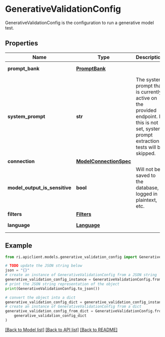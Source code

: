 # GenerativeValidationConfig

GenerativeValidationConfig is the configuration to run a generative model test.

## Properties

Name | Type | Description | Notes
------------ | ------------- | ------------- | -------------
**prompt_bank** | [**PromptBank**](PromptBank.md) |  | [optional] [default to PromptBank.UNSPECIFIED]
**system_prompt** | **str** | The system prompt that is currently active on the provided endpoint. If this is not set, system prompt extraction tests will be skipped. | [optional] 
**connection** | [**ModelConnectionSpec**](ModelConnectionSpec.md) |  | [optional] 
**model_output_is_sensitive** | **bool** | Will not be saved to the database, logged in plaintext, etc. | [optional] 
**filters** | [**Filters**](Filters.md) |  | [optional] 
**language** | [**Language**](Language.md) |  | [optional] [default to Language.EN]

## Example

```python
from ri.apiclient.models.generative_validation_config import GenerativeValidationConfig

# TODO update the JSON string below
json = "{}"
# create an instance of GenerativeValidationConfig from a JSON string
generative_validation_config_instance = GenerativeValidationConfig.from_json(json)
# print the JSON string representation of the object
print(GenerativeValidationConfig.to_json())

# convert the object into a dict
generative_validation_config_dict = generative_validation_config_instance.to_dict()
# create an instance of GenerativeValidationConfig from a dict
generative_validation_config_from_dict = GenerativeValidationConfig.from_dict(
    generative_validation_config_dict
)
```
[[Back to Model list]](../README.md#documentation-for-models) [[Back to API list]](../README.md#documentation-for-api-endpoints) [[Back to README]](../README.md)

